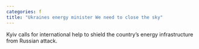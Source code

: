 ```yaml
---
categories: f
title: "Ukraines energy minister We need to close the sky"
---
```

Kyiv calls for international help to shield the country’s energy infrastructure from Russian attack.